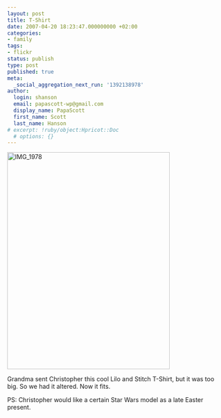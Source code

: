 ```yaml
---
layout: post
title: T-Shirt
date: 2007-04-20 18:23:47.000000000 +02:00
categories:
- family
tags:
- flickr
status: publish
type: post
published: true
meta:
  _social_aggregation_next_run: '1392138978'
author:
  login: shanson
  email: papascott-wp@gmail.com
  display_name: PapaScott
  first_name: Scott
  last_name: Hanson
# excerpt: !ruby/object:Hpricot::Doc
  # options: {}
---
```

<p><a href="http://www.flickr.com/photos/papascott/466234531/" title="Photo Sharing"><img src="http://farm1.static.flickr.com/172/466234531_6f1fb5d02d.jpg" width="375" height="500" alt="IMG_1978" /></a></p>
<p>Grandma sent Christopher this cool Lilo and Stitch T-Shirt, but it was too big. So we had it altered. Now it fits.</p>
<p>PS: Christopher would like a certain Star Wars model as a late Easter present.</p>
